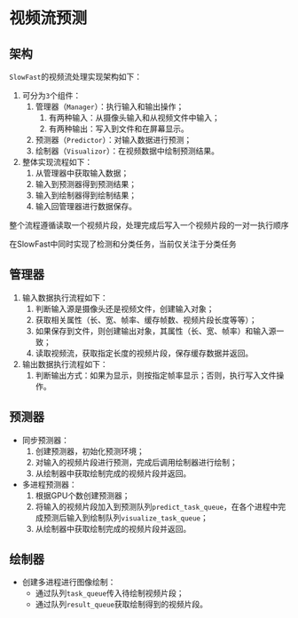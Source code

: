 # 视频流预测

## 架构

`SlowFast`的视频流处理实现架构如下：

1. 可分为`3`个组件：
    1. 管理器（`Manager`）：执行输入和输出操作；
        1. 有两种输入：从摄像头输入和从视频文件中输入；
        2. 有两种输出：写入到文件和在屏幕显示。
    2. 预测器（`Predictor`）：对输入数据进行预测；
    3. 绘制器（`Visualizor`）：在视频数据中绘制预测结果。
2. 整体实现流程如下：
    1. 从管理器中获取输入数据；
    2. 输入到预测器得到预测结果；
    3. 输入到绘制器得到绘制结果；
    4. 输入回管理器进行数据保存。

整个流程遵循读取一个视频片段，处理完成后写入一个视频片段的一对一执行顺序

在SlowFast中同时实现了检测和分类任务，当前仅关注于分类任务

## 管理器

1. 输入数据执行流程如下：
    1. 判断输入源是摄像头还是视频文件，创建输入对象；
    2. 获取相关属性（长、宽、帧率、缓存帧数、视频片段长度等等）；
    3. 如果保存到文件，则创建输出对象，其属性（长、宽、帧率）和输入源一致；
    4. 读取视频流，获取指定长度的视频片段，保存缓存数据并返回。
2. 输出数据执行流程如下：
    1. 判断输出方式：如果为显示，则按指定帧率显示；否则，执行写入文件操作。

## 预测器

* 同步预测器：
    1. 创建预测器，初始化预测环境；
    2. 对输入的视频片段进行预测，完成后调用绘制器进行绘制；
    3. 从绘制器中获取绘制完成的视频片段并返回。
* 多进程预测器：
    1. 根据GPU个数创建预测器；
    2. 将输入的视频片段加入到预测队列`predict_task_queue`，在各个进程中完成预测后输入到绘制队列`visualize_task_queue`；
    3. 从绘制器中获取绘制完成的视频片段并返回。

## 绘制器

* 创建多进程进行图像绘制：
    * 通过队列`task_queue`传入待绘制视频片段；
    * 通过队列`result_queue`获取绘制得到的视频片段。